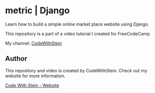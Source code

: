 # metric | Django

Learn how to build a simple online market place website using Django.

This repository is a part of a video tutorial I created for FreeCodeCamp

My channel:
[CodeWithStein](https://www.youtube.com/channel/UCfVoYvY8BfTDeF63JQmQJvg/?sub_confirmation=1)

## Author

This repository and video is created by CodeWithStein. Check out my website for more information.

[Code With Stein - Website](https://codewithstein.com)

